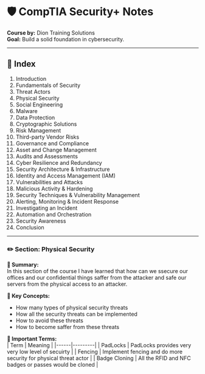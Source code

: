 # 🛡️ CompTIA Security+ Notes  
**Course by:** Dion Training Solutions  
**Goal:** Build a solid foundation in cybersecurity.


---

## 📘 Index

1. Introduction  
2. Fundamentals of Security  
3. Threat Actors  
4. Physical Security  
5. Social Engineering  
6. Malware  
7. Data Protection  
8. Cryptographic Solutions  
9. Risk Management  
10. Third-party Vendor Risks  
11. Governance and Compliance  
12. Asset and Change Management  
13. Audits and Assessments  
14. Cyber Resilience and Redundancy  
15. Security Architecture & Infrastructure  
16. Identity and Access Management (IAM)  
17. Vulnerabilities and Attacks  
18. Malicious Activity & Hardening  
19. Security Techniques & Vulnerability Management  
20. Alerting, Monitoring & Incident Response  
21. Investigating an Incident  
22. Automation and Orchestration  
23. Security Awareness  
24. Conclusion

---
### ✏️ Section: Physical Security

**📌 Summary:**  
In this section of the course I have learned that how can we ssecure our offices and our confidential things saffer from the attacker and safe our servers from the physical access to an attacker.

**🧠 Key Concepts:**  
- How many types of physical security threats   
- How all the security threats can be implemented 
- How to avoid these threats 
- How to become saffer from these threats 

**🔑 Important Terms:**  
| Term | Meaning |
|------|---------|
|   PadLocks   |    PadLocks provides very very low level of secuirty     |
|   Fencing   |    Implement fencing and do more security for physical threat actor    |
|   Badge Cloning   |    All the RFID and NFC badges or passes would be cloned     |



